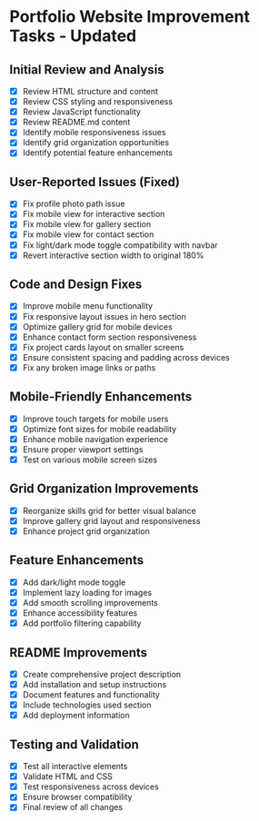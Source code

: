 # Portfolio Website Improvement Tasks - Updated

## Initial Review and Analysis
- [x] Review HTML structure and content
- [x] Review CSS styling and responsiveness
- [x] Review JavaScript functionality
- [x] Review README.md content
- [x] Identify mobile responsiveness issues
- [x] Identify grid organization opportunities
- [x] Identify potential feature enhancements

## User-Reported Issues (Fixed)
- [x] Fix profile photo path issue
- [x] Fix mobile view for interactive section
- [x] Fix mobile view for gallery section
- [x] Fix mobile view for contact section
- [x] Fix light/dark mode toggle compatibility with navbar
- [x] Revert interactive section width to original 180%

## Code and Design Fixes
- [x] Improve mobile menu functionality
- [x] Fix responsive layout issues in hero section
- [x] Optimize gallery grid for mobile devices
- [x] Enhance contact form section responsiveness
- [x] Fix project cards layout on smaller screens
- [x] Ensure consistent spacing and padding across devices
- [x] Fix any broken image links or paths

## Mobile-Friendly Enhancements
- [x] Improve touch targets for mobile users
- [x] Optimize font sizes for mobile readability
- [x] Enhance mobile navigation experience
- [x] Ensure proper viewport settings
- [x] Test on various mobile screen sizes

## Grid Organization Improvements
- [x] Reorganize skills grid for better visual balance
- [x] Improve gallery grid layout and responsiveness
- [x] Enhance project grid organization

## Feature Enhancements
- [x] Add dark/light mode toggle
- [x] Implement lazy loading for images
- [x] Add smooth scrolling improvements
- [x] Enhance accessibility features
- [x] Add portfolio filtering capability

## README Improvements
- [x] Create comprehensive project description
- [x] Add installation and setup instructions
- [x] Document features and functionality
- [x] Include technologies used section
- [x] Add deployment information

## Testing and Validation
- [x] Test all interactive elements
- [x] Validate HTML and CSS
- [x] Test responsiveness across devices
- [x] Ensure browser compatibility
- [x] Final review of all changes
